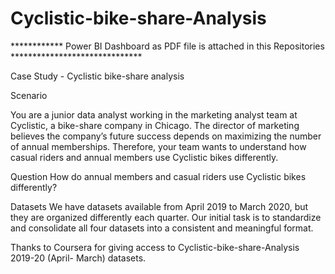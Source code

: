 # Cyclistic-bike-share-Analysis


************ Power BI Dashboard as PDF file is attached in this Repositories ******************************


Case Study - Cyclistic bike-share analysis


Scenario

You are a junior data analyst working in the marketing analyst team at Cyclistic, a bike-share company in Chicago. The director of marketing believes the company’s future success depends on maximizing the number of annual memberships. Therefore, your team wants to understand how casual riders and annual members use Cyclistic bikes differently.

Question
How do annual members and casual riders use Cyclistic bikes differently?

Datasets
We have datasets available from April 2019 to March 2020, but they are organized differently each quarter. Our initial task is to standardize and consolidate all four datasets into a consistent and meaningful format.

Thanks to Coursera for giving access to Cyclistic-bike-share-Analysis 2019-20 (April- March) datasets.
